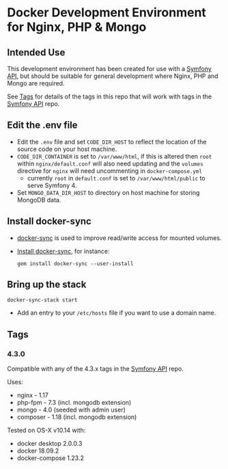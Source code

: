 # Docker Development Environment for Nginx, PHP & Mongo

## Intended Use
This development environment has been created for use with a [Symfony API](https://github.com/bendbennett/symfony-api-swagger-jwt), but should be suitable for general development where Nginx, PHP and Mongo are required.

See [Tags](#tags) for details of the tags in this repo that will work with tags in the [Symfony API](https://github.com/bendbennett/symfony-api-swagger-jwt) repo.

## Edit the .env file
* Edit the `.env` file and set `CODE_DIR_HOST` to reflect the location of the source code on your host machine.
* `CODE_DIR_CONTAINER` is set to `/var/www/html`, if this is altered then `root` within `nginx/default.conf` will also need updating and the `volumes` directive for `nginx` will need uncommenting in `docker-compose.yml`
    * currently `root` in `default.conf` is set to `/var/www/html/public` to serve Symfony 4.
* Set `MONGO_DATA_DIR_HOST` to directory on host machine for storing MongoDB data.
     
## Install docker-sync
* [docker-sync](https://docker-sync.readthedocs.io/en/latest/index.html#) is used to improve read/write access for mounted volumes.
* [Install docker-sync](https://docker-sync.readthedocs.io/en/latest/getting-started/installation.html), for instance:

      gem install docker-sync --user-install

## Bring up the stack
    docker-sync-stack start

* Add an entry to your `/etc/hosts` file if you want to use a domain name.

## <a name="tags"></a>Tags
### 4.3.0
Compatible with any of the 4.3.x tags in the [Symfony API](https://github.com/bendbennett/symfony-api-swagger-jwt) repo.

Uses:
* nginx - 1.17
* php-fpm - 7.3 (incl. mongodb extension)
* mongo - 4.0 (seeded with admin user)
* composer - 1.18 (incl. mongodb extension)

Tested on OS-X v10.14 with:
  * docker desktop 2.0.0.3
  * docker 18.09.2
  * docker-compose 1.23.2

